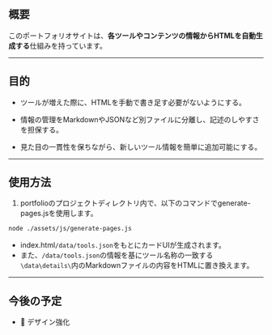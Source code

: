 ## 概要

このポートフォリオサイトは、**各ツールやコンテンツの情報からHTMLを自動生成する**仕組みを持っています。

---

## 目的
- ツールが増えた際に、HTMLを手動で書き足す必要がないようにする。

- 情報の管理をMarkdownやJSONなど別ファイルに分離し、記述のしやすさを担保する。

- 見た目の一貫性を保ちながら、新しいツール情報を簡単に追加可能にする。

---

## 使用方法

1. portfolioのプロジェクトディレクトリ内で、以下のコマンドでgenerate-pages.jsを使用します。
```bash
node ./assets/js/generate-pages.js
```

- index.html`/data/tools.json`をもとにカードUIが生成されます。
- また、`/data/tools.json`の情報を基にツール名称の一致する`\data\details\`内のMarkdownファイルの内容をHTMLに置き換えます。

---

## 今後の予定

- 🚀 デザイン強化